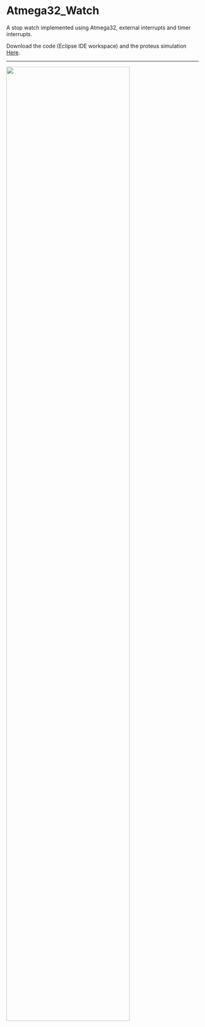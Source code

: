 # Atmega32_Watch

A stop watch implemented using Atmega32, external interrupts and timer interrupts.

Download the code (Eclipse IDE workspace) and the proteus simulation <a href="https://www.mediafire.com/file/8b7i24pdgqj46pu/Project-2.rar/file">Here</a>.

<hr>

<img src="https://user-images.githubusercontent.com/85132955/212492144-9b62f828-30e9-43a0-978c-91db6a7c2a5e.png" style="display:block; width: 80%;">
